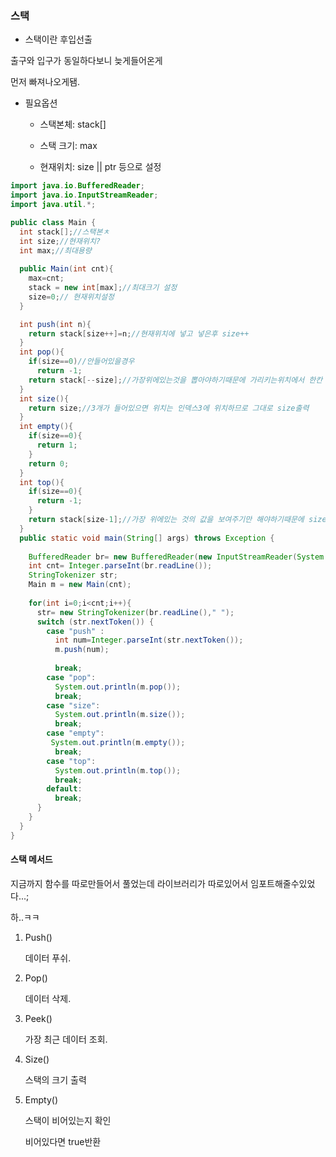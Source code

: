 ### 스택

* 스택이란 후입선출

출구와 입구가 동일하다보니 늦게들어온게 

먼저 빠져나오게됌.



* 필요옵션

  * 스택본체: stack[]

  * 스택 크기: max

  * 현재위치: size || ptr 등으로 설정

    

```java
import java.io.BufferedReader;
import java.io.InputStreamReader;
import java.util.*;

public class Main {
  int stack[];//스택본ㅊ
  int size;//현재위치?
  int max;//최대용량
  
  public Main(int cnt){
    max=cnt;
    stack = new int[max];//최대크기 설정
    size=0;// 현재위치설정
  }

  int push(int n){
    return stack[size++]=n;//현재위치에 넣고 넣은후 size++
  }
  int pop(){
    if(size==0)//안들어있을경우
      return -1;
    return stack[--size];//가장위에있는것을 뽑아야하기때문에 가리키는위치에서 한칸 내려간후 pop
  }
  int size(){
    return size;//3개가 들어있으면 위치는 인덱스3에 위치하므로 그대로 size출력
  }
  int empty(){
    if(size==0){
      return 1;
    }
    return 0;
  }
  int top(){
    if(size==0){
      return -1;
    }
    return stack[size-1];//가장 위에있는 것의 값을 보여주기만 해야하기때문에 size를 하나 줄인것을 저장하지않고 인덱스에서 1줄여서만 출력
  }
  public static void main(String[] args) throws Exception {
  
    BufferedReader br= new BufferedReader(new InputStreamReader(System.in));
    int cnt= Integer.parseInt(br.readLine());
    StringTokenizer str;
    Main m = new Main(cnt);
    
    for(int i=0;i<cnt;i++){
      str= new StringTokenizer(br.readLine()," ");
      switch (str.nextToken()) {
        case "push" :
          int num=Integer.parseInt(str.nextToken());
          m.push(num);
          
          break;
        case "pop":
          System.out.println(m.pop());
          break;
        case "size":
          System.out.println(m.size());
          break;
        case "empty":
         System.out.println(m.empty());
          break;
        case "top":
          System.out.println(m.top());
          break;
        default:
          break;
      }
    }
  }
}

```



#### 스택 메서드

지금까지 함수를 따로만들어서 풀었는데 라이브러리가 따로있어서 임포트해줄수있었다...;

하..ㅋㅋ

1. Push()

   데이터 푸쉬.

2. Pop()

   데이터 삭제.

3. Peek()

   가장 최근 데이터 조회.

4. Size()

   스택의 크기 출력

5. Empty()

   스택이 비어있는지 확인

   비어있다면 true반환

